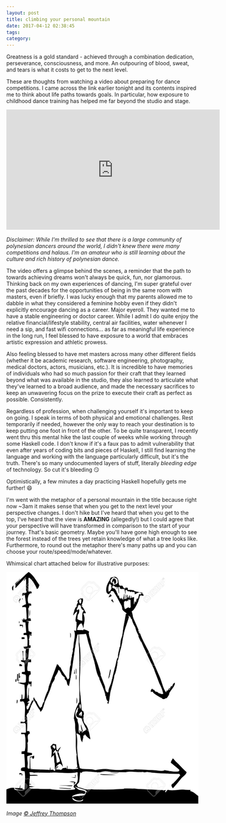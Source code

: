 ```yaml
---
layout: post
title: climbing your personal mountain
date: 2017-04-12 02:38:45
tags: 
category: 
---
```


Greatness is a gold standard - achieved through a combination dedication, perseverance, consciousness, and more. An outpouring of blood, sweat, and tears is what it costs to get to the next level. 

These are thoughts from watching a video about preparing for dance competitions. I came across the link earlier tonight and its contents inspired me to think about life paths towards goals. In particular, how exposure to childhood dance training has helped me far beyond the studio and stage.

<iframe width="560" height="315" src="https://www.youtube.com/embed/-NhPqimnr3o" frameborder="0" allowfullscreen></iframe>

*Disclaimer: While I'm thrilled to see that there is a large community of polynesian dancers around the world, I didn't knew there were many competitions and halaus. I'm an amateur who is still learning about the culture and rich history of polynesian dance.*

The video offers a glimpse behind the scenes, a reminder that the path to towards achieving dreams won't always be quick, fun, nor glamorous. Thinking back on my own experiences of dancing, I'm super grateful over the past decades for the opportunities of being in the same room with masters, even if briefly. I was lucky enough that my parents allowed me to dabble in what they considered a feminine hobby even if they didn't explicitly encourage dancing as a career. Major eyeroll. They wanted me to have a stable engineering or doctor career. While I admit I do quite enjoy the relative financial/lifestyle stability, central air facilities, water whenever I need a sip, and fast wifi connections... as far as meaningful life experience in the long run, I feel blessed to have exposure to a world that embraces artistic expression and athletic prowess.

Also feeling blessed to have met masters across many other different fields (whether it be academic research, software engineering, photography, medical doctors, actors, musicians, etc.). It is incredible to have memories of individuals who had so much passion for their craft that they learned beyond what was available in the studio, they also learned to articulate what they've learned to a broad audience, and made the necessary sacrifices to keep an unwavering focus on the prize to execute their craft as perfect as possible. Consistently.

Regardless of profession, when challenging yourself it's important to keep on going. I speak in terms of both physical and emotional challenges. Rest temporarily if needed, however the only way to reach your destination is to keep putting one foot in front of the other. To be quite transparent, I recently went thru this mental hike the last couple of weeks while working through some Haskell code. I don't know if it's a faux pas to admit vulnerability that even after years of coding bits and pieces of Haskell, I still find learning the language and working with the language particularly difficult, but it's the truth. There's so many undocumented layers of stuff, literally *bleeding edge* of technology. So cut it's bleeding :smirk:

Optimistically, a few minutes a day practicing Haskell hopefully gets me further! :smile:

I'm went with the metaphor of a personal mountain in the title because right now ~3am it makes sense that when you get to the next level your perspective changes. I don't hike but I've heard that when you get to the top, I've heard that the view is **AMAZING** (allegedly!) but I could agree that your perspective will have transformed in comparison to the start of your journey. That's basic geometry. Maybe you'll have gone high enough to see the forest instead of the trees yet retain knowledge of what a tree looks like. Furthermore, to round out the metaphor there's many paths up and you can choose your route/speed/mode/whatever.

Whimsical chart attached below for illustrative purposes: 

![](/assets/img/8370349-Line-graph-with-mountain-metaphor-with-climbing-and-goats--Stock-Vector.jpg)

*Image [&copy; Jeffrey Thompson](https://www.123rf.com/photo_8370349_line-graph-with-mountain-metaphor-with-climbing-and-goats.html)*
